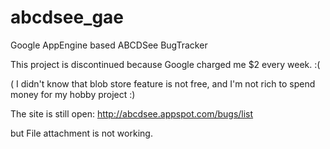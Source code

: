 # abcdsee_gae
Google AppEngine based ABCDSee BugTracker

This project is discontinued because Google charged me $2 every week. :(

( I didn't know that blob store feature is not free, and I'm not rich to spend money for my hobby project :)

The site is still open: http://abcdsee.appspot.com/bugs/list

but File attachment is not working.


